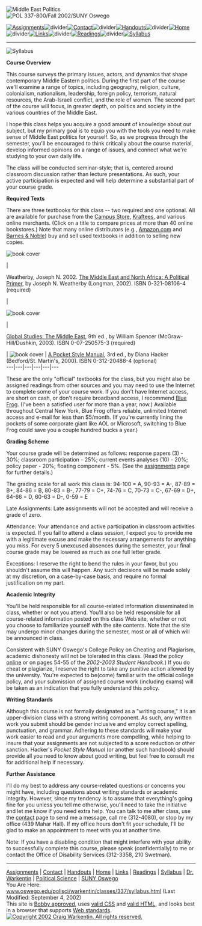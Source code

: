 ![Middle East Politics](pix/headermain337.gif)  
![POL 337-800/Fall 2002/SUNY Oswego](pix/headerpol337.gif)

[![Assignments](pix/btnassignments.gif)](assignments.html)![divider](pix/headerdivider.gif)[![Contact](pix/btncontact.gif)](contact.html)![divider](pix/headerdivider.gif)[![Handouts](pix/btnhandouts.gif)](handouts.html)![divider](pix/headerdivider.gif)[![Home](pix/btnhome.gif)](index.html)![divider](pix/headerdivider.gif)[![Links](pix/btnlinks.gif)](links.html)![divider](pix/headerdivider.gif)[![Readings](pix/btnreadings.gif)](readings.html)![divider](pix/headerdivider.gif)[![Syllabus](pix/btnsyllabus.gif)](syllabus.html)

* * *

![Syllabus](pix/logosyllabus.gif)

**Course Overview**

This course surveys the primary issues, actors, and dynamics that shape
contemporary Middle Eastern politics. During the first part of the course
we'll examine a range of topics, including geography, religion, culture,
colonialism, nationalism, leadership, foreign policy, terrorism, natural
resources, the Arab-Israeli conflict, and the role of women. The second part
of the course will focus, in greater depth, on politics and society in the
various countries of the Middle East.

I hope this class helps you acquire a good amount of knowledge about our
subject, but my primary goal is to equip you with the tools you need to make
sense of Middle East politics for yourself. So, as we progress through the
semester, you'll be encouraged to think critically about the course material,
develop informed opinions on a range of issues, and connect what we're
studying to your own daily life.

The class will be conducted seminar-style; that is, centered around classroom
discussion rather than lecture presentations. As such, your active
participation is expected and will help determine a substantial part of your
course grade.

**Required Texts**

There are three textbooks for this class -- two required and one optional. All
are available for purchase from the [Campus
Store](http://www.oswego.edu/other_campus/store/),
[Kraftees](http://www.kraftees.com/), and various online merchants. (Click on
a title to compare prices at more than 40 online bookstores.) Note that many
online distributors (e.g., [Amazon.com](http://www.amazon.com/) and [Barnes &
Noble](http://www.barnesandnoble.com/)) buy and sell used textbooks in
addition to selling new copies.

![book cover](pix/coverweatherby.jpg)

|

Weatherby, Joseph N. 2002. [The Middle East and North Africa: A Political
Primer](http://www.addall.com/New/BestSeller.cgi?isbn=0321081064), by Joseph
N. Weatherby (Longman, 2002). ISBN 0-321-08106-4 (required)

|

![book cover](pix/coverspencer.jpg)

|

[Global Studies: The Middle
East](http://www.addall.com/New/BestSeller.cgi?isbn=0072505753), 9th ed., by
William Spencer (McGraw-Hill/Dushkin, 2003). ISBN 0-07-250575-3 (required)

| ![book cover](pix/coverhacker.jpg) | [A Pocket Style
Manual](http://www.addall.com/New/BestSeller.cgi?isbn=0312204884), 3rd ed., by
Diana Hacker (Bedford/St. Martin's, 2000). ISBN 0-312-20488-4 (optional)  
---|---|---|---|---|---  
  
These are the only "official" textbooks for the class, but you might also be
assigned readings from other sources and you may need to use the Internet to
complete some of your course work. If you don't have Internet access, are
short on cash, or don't require broadband access, I recommend [Blue
Frog](http://www.bluefrognet.net/). (I've been a satisfied user for more than
a year, now.) Available throughout Central New York, Blue Frog offers
reliable, unlimited Internet access and e-mail for less than $5/month. (If
you're currently lining the pockets of some corporate giant like AOL or
Microsoft, switching to Blue Frog could save you a couple hundred bucks a
year.)

**Grading Scheme**

Your course grade will be determined as follows: response papers (3) - 30%;
classroom participation - 25%; current events analyses (10) - 20%; policy
paper \- 20%; floating component - 5%. (See the
[assignments](assignments.html) page for further details.)

The grading scale for all work this class is: 94-100 = A, 90-93 = A-, 87-89 =
B+, 84-86 = B, 80-83 = B-, 77-79 = C+, 74-76 = C, 70-73 = C-, 67-69 = D+,
64-66 = D, 60-63 = D-, 0-59 = E

Late Assignments: Late assignments will not be accepted and will receive a
grade of zero.

Attendance: Your attendance and active participation in classroom activities
is expected. If you fail to attend a class session, I expect you to provide me
with a legitimate excuse and make the necessary arrangements for anything you
miss. For every 5 unexcused absences during the semester, your final course
grade may be lowered as much as one full letter grade.

Exceptions: I reserve the right to bend the rules in your favor, but you
shouldn't assume this will happen. Any such decisions will be made solely at
my discretion, on a case-by-case basis, and require no formal justification on
my part.

**Academic Integrity**

You'll be held responsible for all course-related information disseminated in
class, whether or not you attend. You'll also be held responsible for all
course-related information posted on this class Web site, whether or not you
choose to familiarize yourself with the site contents. Note that the site may
undergo minor changes during the semester, most or all of which will be
announced in class.

Consistent with SUNY Oswego's College Policy on Cheating and Plagiarism,
academic dishonesty will not be tolerated in this class. (Read the policy
[online](http://www.oswego.edu/Catalog/Academic_Info.html#CP) or on pages
54-55 of the _2002-2003 Student Handbook_.) If you do cheat or plagiarize, I
reserve the right to take any punitive action allowed by the university.
You're expected to be(come) familiar with the official college policy, and
your submission of assigned course work (including exams) will be taken as an
indication that you fully understand this policy.

**Writing Standards**

Although this course is not formally designated as a "writing course," it is
an upper-division class with a strong writing component. As such, any written
work you submit should be gender inclusive and employ correct spelling,
punctuation, and grammar. Adhering to these standards will make your work
easier to read and your arguments more compelling, while helping to insure
that your assignments are not subjected to a score reduction or other
sanction. Hacker's _Pocket Style Manual_ (or another such handbook) should
provide all you need to know about good writing, but feel free to consult me
for additional help if necessary.

**Further Assistance**

I'll do my best to address any course-related questions or concerns you might
have, including questions about writing standards or academic integrity.
However, since my tendency is to assume that everything's going fine for you
unless you tell me otherwise, you'll need to take the initiative and let me
know if you need extra help. You can talk to me after class, use the
[contact](contact.html) page to send me a message, call me (312-4080), or stop
by my office (439 Mahar Hall). If my office hours don't fit your schedule,
I'll be glad to make an appointment to meet with you at another time.

Note: If you have a disabling condition that might interfere with your ability
to successfully complete this course, please speak (confidentially) to me or
contact the Office of Disability Services (312-3358, 210 Swetman).

* * *

[Assignments](assignments.html) | [Contact](contact.html) |
[Handouts](handouts.html) | [Home](index.html) | [Links](links.html) |
[Readings](readings.html) | [Syllabus](syllabus.html) | [Dr.
Warkentin](http://www.oswego.edu/polisci/warkentin/index.html) | [Political
Science](http://www.oswego.edu/polisci/index.html) | [SUNY
Oswego](http://www.oswego.edu/)  
You Are Here: www.oswego.edu/polisci/warkentin/classes/337/syllabus.html (Last
Modified: September 4, 2002)  
This site is [Bobby approved](http://www.cast.org/bobby/), uses [valid
CSS](http://jigsaw.w3.org/css-validator/check/referer) and [valid
HTML](http://validator.w3.org/check/referer), and looks best in a browser that
supports [Web standards](http://www.webstandards.org/upgrade/).  
[![Copyright 2002 Craig Warkentin. All rights
reserved.](pix/copyrightfooter.gif)](copyright.html)

